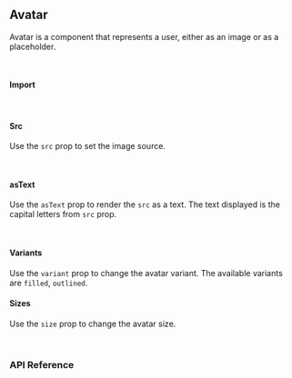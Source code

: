 ## Avatar

Avatar is a component that represents a user, either as an image or as a placeholder.

<div>
<LeSourceButton url="https://github.com/hiimlex/leux/tree/main/src/components/Avatar"></LeSourceButton>
</div>
<br/>

#### Import

<div>
<AvatarImportPreview>
</AvatarImportPreview>
</div>

<br/>

#### Src

Use the `src` prop to set the image source.

<div>
<AvatarSrcPreview>
</AvatarSrcPreview>
</div>

<br/>

#### asText

Use the `asText` prop to render the `src` as a text. The text displayed is the capital letters from `src` prop.

<div>
<AvatarAsTextPreview>
</AvatarAsTextPreview>

</div>

<br/>

#### Variants

Use the `variant` prop to change the avatar variant. The available variants are `filled`, `outlined`.

<div>
<AvatarVariantPreview>
</AvatarVariantPreview>
</div>

#### Sizes

Use the `size` prop to change the avatar size.

<div>
<AvatarSizePreview>
</AvatarSizePreview>
</div>

<br/>

### API Reference

<div>
<AvatarApiTable>
</AvatarApiTable>
</div>

<br/>
